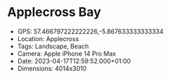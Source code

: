 # Applecross Bay

- GPS: 57.466797222222226,-5.867633333333334
- Location: Applecross
- Tags: Landscape, Beach
- Camera: Apple iPhone 14 Pro Max
- Date: 2023-04-17T12:59:52.000+01:00
- Dimensions: 4014x3010
